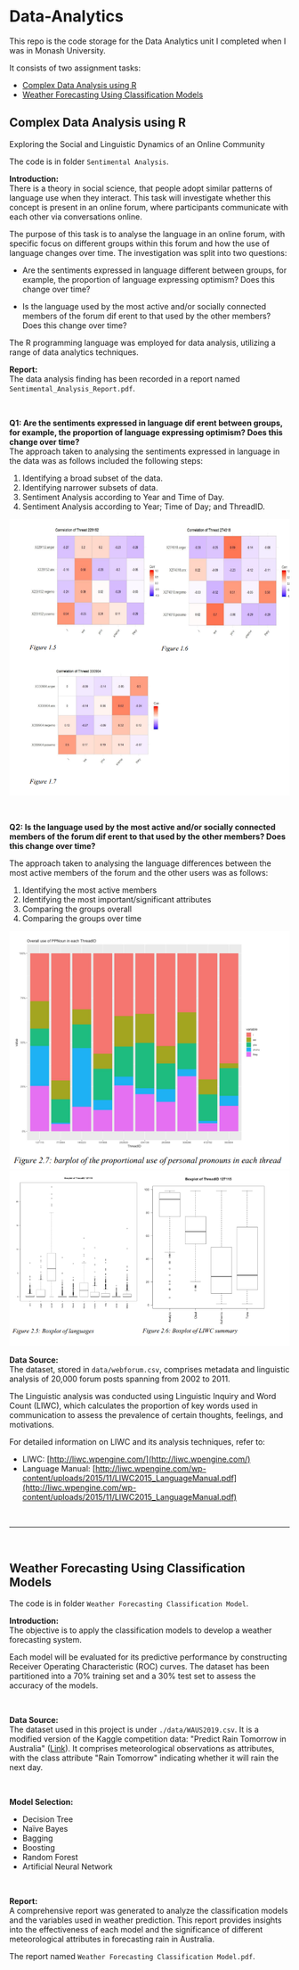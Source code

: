 # Data-Analytics
This repo is the code storage for the Data Analytics unit I completed when I was in Monash University.

It consists of two assignment tasks:
- [Complex Data Analysis using R](#complex-data-analysis-using-r)
- [Weather Forecasting Using Classification Models](#weather-forecasting-using-classification-models)

## Complex Data Analysis using R
Exploring the Social and Linguistic Dynamics of an Online Community

The code is in folder `Sentimental Analysis`. 

**Introduction:**   
There is a theory in social science, that people adopt similar patterns of language use when they interact. This task will investigate whether this concept is present in an online forum, where participants communicate with each other via conversations online. 

The purpose of this task is to analyse the language in an online forum, with specific focus on different groups within this forum and how the use of language changes over time. The investigation was split into two questions: 

- Are the sentiments expressed in language different between groups, for example, the proportion of language expressing optimism? Does this change over time?

- Is the language used by the most active and/or socially connected members of the forum dif erent to that used by the other members? Does this change over time?


The R programming language was employed for data analysis, utilizing a range of data analytics techniques.



**Report:**    
The data analysis finding has been recorded in a report named `Sentimental_Analysis_Report.pdf`.

<br>

**Q1: Are the sentiments expressed in language dif erent between groups, for example, the proportion of language expressing optimism? Does this change over time?**   
The approach taken to analysing the sentiments expressed in language in the data was as follows included
the following steps:
1. Identifying a broad subset of the data.
2. Identifying narrower subsets of data.
3. Sentiment Analysis according to Year and Time of Day.
4. Sentiment Analysis according to Year; Time of Day; and ThreadID.

![Q1 screenshot](./Sentimental%20Analysis/asset/Q1_screenshot.png)


<br>

**Q2: Is the language used by the most active and/or socially connected members of the forum dif erent to that used by the other members? Does this change over time?** 

The approach taken to analysing the language differences between the most active members of the forum
and the other users was as follows:
1. Identifying the most active members
2. Identifying the most important/significant attributes
3. Comparing the groups overall
4. Comparing the groups over time


![Q2 screenshot](./Sentimental%20Analysis/asset/Q2_screenshot.png)
![Q2 screenshot2](./Sentimental%20Analysis/asset/Q2_screenshot2.png)
<br>

**Data Source:**   
The dataset, stored in `data/webforum.csv`, comprises metadata and linguistic analysis of 20,000 forum posts spanning from 2002 to 2011.

The Linguistic analysis was conducted using Linguistic Inquiry and Word Count (LIWC), which calculates the proportion of key words used in communication to assess the prevalence of certain thoughts, feelings, and motivations.

For detailed information on LIWC and its analysis techniques, refer to:
- LIWC: [http://liwc.wpengine.com/](http://liwc.wpengine.com/)
- Language Manual: [http://liwc.wpengine.com/wp-content/uploads/2015/11/LIWC2015_LanguageManual.pdf](http://liwc.wpengine.com/wp-content/uploads/2015/11/LIWC2015_LanguageManual.pdf)

<br>

----

<br>

## Weather Forecasting Using Classification Models

The code is in folder `Weather Forecasting Classification Model`. 


**Introduction:**   
The objective is to apply the classification models to develop a weather forecasting system.    

Each model will be evaluated for its predictive performance by constructing Receiver Operating Characteristic (ROC) curves. The dataset has been partitioned into a 70% training set and a 30% test set to assess the accuracy of the models.

<br>

**Data Source:**   
The dataset used in this project is under `./data/WAUS2019.csv`. It is a modified version of the Kaggle competition data: "Predict Rain Tomorrow in Australia" ([Link](https://www.kaggle.com/jsphyg/weather-dataset-rattle-package)). It comprises meteorological observations as attributes, with the class attribute "Rain Tomorrow" indicating whether it will rain the next day.

<br>

**Model Selection:**
   - Decision Tree
   - Naïve Bayes
   - Bagging
   - Boosting
   - Random Forest
   - Artificial Neural Network

<br>

**Report:**   
A comprehensive report was generated to analyze the classification models and the variables used in weather prediction. This report provides insights into the effectiveness of each model and the significance of different meteorological attributes in forecasting rain in Australia.


The report named `Weather Forecasting Classification Model.pdf`.